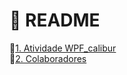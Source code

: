 # 📌 README

🔗[1. Atividade WPF_calibur](https://github.com/lanyarag/wpf_calibur/tree/main/wpfapp)\
🔗[2. Colaboradores](https://github.com/lanyarag/wpf_calibur/blob/main/Colaboradores.md)
